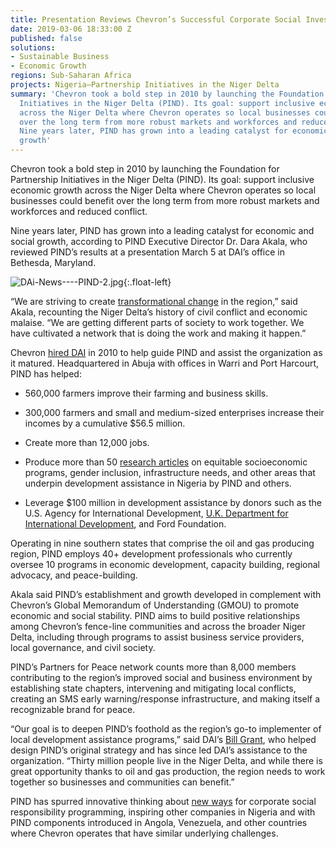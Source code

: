 ```yaml
---
title: Presentation Reviews Chevron’s Successful Corporate Social Investment in Nigeria
date: 2019-03-06 18:33:00 Z
published: false
solutions:
- Sustainable Business
- Economic Growth
regions: Sub-Saharan Africa
projects: Nigeria—Partnership Initiatives in the Niger Delta
summary: 'Chevron took a bold step in 2010 by launching the Foundation for Partnership
  Initiatives in the Niger Delta (PIND). Its goal: support inclusive economic growth
  across the Niger Delta where Chevron operates so local businesses could benefit
  over the long term from more robust markets and workforces and reduced conflict.
  Nine years later, PIND has grown into a leading catalyst for economic and social
  growth'
---
```


Chevron took a bold step in 2010 by launching the Foundation for Partnership Initiatives in the Niger Delta (PIND). Its goal: support inclusive economic growth across the Niger Delta where Chevron operates so local businesses could benefit over the long term from more robust markets and workforces and reduced conflict.
 
Nine years later, PIND has grown into a leading catalyst for economic and social growth, according to PIND Executive Director Dr. Dara Akala, who reviewed PIND’s results at a presentation March 5 at DAI’s office in Bethesda, Maryland.

<!--more-->
![DAi-News----PIND-2.jpg](/uploads/DAi-News----PIND-2.jpg){:.float-left} 

“We are striving to create [transformational change](https://dai-global-developments.com/articles/chevrons-nigerian-initiative-found-to-decrease-business-risk-attract-local-investment-and-bring-hope/) in the region,” said Akala, recounting the Niger Delta’s history of civil conflict and economic malaise. “We are getting different parts of society to work together. We have cultivated a network that is doing the work and making it happen.”

Chevron [hired DAI](https://www.dai.com/our-work/projects/nigeria-foundation-partnership-initiatives-niger-delta-pind) in 2010 to help guide PIND and assist the organization as it matured. Headquartered in Abuja with offices in Warri and Port Harcourt, PIND has helped:

* 560,000 farmers improve their farming and business skills.

* 300,000 farmers and small and medium-sized enterprises increase their incomes by a cumulative $56.5 million.

* Create more than 12,000 jobs.

* Produce more than 50 [research articles](https://pindfoundation.org/research/page/5/) on equitable socioeconomic programs, gender inclusion, infrastructure needs, and other areas that underpin development assistance in Nigeria by PIND and others.

* Leverage $100 million in development assistance by donors such as the U.S. Agency for International Development, [U.K. Department for International Development](https://www.dai.com/our-work/projects/nigeria-market-development-programme-made), and Ford Foundation.

Operating in nine southern states that comprise the oil and gas producing region, PIND employs 40+ development professionals who currently oversee 10 programs in economic development, capacity building, regional advocacy, and peace-building.

Akala said PIND’s establishment and growth developed in complement with Chevron’s Global Memorandum of Understanding (GMOU) to promote economic and social stability. PIND aims to build positive relationships among Chevron’s fence-line communities and across the broader Niger Delta, including through programs to assist business service providers, local governance, and civil society.

PIND’s Partners for Peace network counts more than 8,000 members contributing to the region’s improved social and business environment by establishing state chapters, intervening and mitigating local conflicts, creating an SMS early warning/response infrastructure, and making itself a recognizable brand for peace. 

“Our goal is to deepen PIND’s foothold as the region’s go-to implementer of local development assistance programs,” said DAI’s [Bill Grant](https://www.dai.com/who-we-are/our-team/bill-grant), who helped design PIND’s original strategy and has since led DAI’s assistance to the organization. “Thirty million people live in the Niger Delta, and while there is great opportunity thanks to oil and gas production, the region needs to work together so businesses and communities can benefit.”

PIND has spurred innovative thinking about [new ways](https://www.dai.com/our-work/solutions/sustainable-business) for corporate social responsibility programming, inspiring other companies in Nigeria and with PIND components introduced in Angola, Venezuela, and other countries where Chevron operates that have similar underlying challenges.